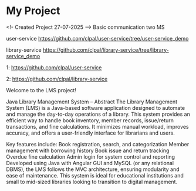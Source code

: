 # My Project

<!- Created Project 27-07-2025 -->
Basic communication two MS 


user-service     https://github.com/clpal/user-service/tree/user-service_demo

library-service  https://github.com/clpal/library-service/tree/library-service_demo



1: https://github.com/clpal/user-service


2: https://github.com/clpal/library-service



Welcome to the LMS project!

Java Library Management System – Abstract
The Library Management System (LMS) is a Java-based software application designed to automate and manage the day-to-day operations of a library. This system provides an efficient way to handle book inventory, member records, issue/return transactions, and fine calculations. It minimizes manual workload, improves accuracy, and offers a user-friendly interface for librarians and users.

Key features include:
Book registration, search, and categorization
Member management with borrowing history
Book issue and return tracking
Overdue fine calculation
Admin login for system control and reporting
Developed using Java with Angular  GUI and MySQL (or any relational DBMS), the LMS follows the MVC architecture, ensuring modularity and ease of maintenance. This system is ideal for educational institutions and small to mid-sized libraries looking to transition to digital management.
